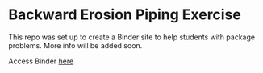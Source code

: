 # Backward Erosion Piping Exercise

This repo was set up to create a Binder site to help students with package problems. More info will be added soon.

Access Binder [here](https://mybinder.org/v2/gh/TUDelft-CITG/HOS-B-DDB-BEP/HEAD)